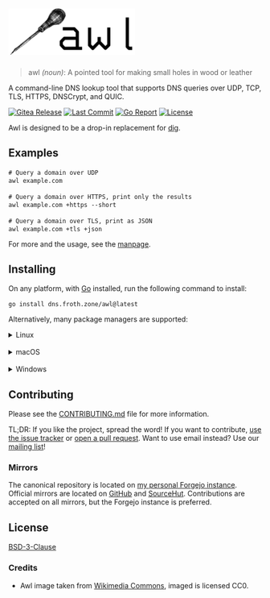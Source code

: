 <!-- markdownlint-disable MD033 -->
# <img src="./docs/img/awl-text.png" width="50%" title="awl logo" alt="awl">

> awl *(noun)*: A pointed tool for making small holes in wood or leather

A command-line DNS lookup tool that supports DNS queries over UDP, TCP, TLS, HTTPS, DNSCrypt, and QUIC.

[![Gitea Release](https://img.shields.io/gitea/v/release/sam/awl?gitea_url=https%3A%2F%2Fgit.froth.zone&display_name=release&style=for-the-badge)](https://git.froth.zone/sam/awl)
[![Last Commit](https://img.shields.io/gitea/last-commit/sam/awl?gitea_url=https%3A%2F%2Fgit.froth.zone&style=for-the-badge)](https://git.froth.zone/sam/awl/commits/branch/master)
[![Go Report](https://goreportcard.com/badge/dns.froth.zone/awl?style=for-the-badge)](https://goreportcard.com/report/dns.froth.zone/awl)
[![License](https://img.shields.io/github/license/samtherapy/awl?style=for-the-badge)](https://spdx.org/licenses/BSD-3-Clause.html)

Awl is designed to be a drop-in replacement for [dig](https://bind9.readthedocs.io/en/v9_18_3/manpages.html#dig-dns-lookup-utility).

## Examples

```shell
# Query a domain over UDP
awl example.com

# Query a domain over HTTPS, print only the results
awl example.com +https --short

# Query a domain over TLS, print as JSON
awl example.com +tls +json
```

For more and the usage, see the [manpage](https://git.froth.zone/sam/awl/wiki/awl.1).

## Installing

On any platform, with [Go](https://go.dev) installed, run the following command to install:

```shell
go install dns.froth.zone/awl@latest
```

Alternatively, many package managers are supported:

<details>
<summary>Linux</summary>

<details>
<summary>Alpine Linux</summary>

Provided by [Gitea packages](https://git.froth.zone/sam/-/packages/alpine/awl-dns) \
***Any distro that uses apk should also work***

```shell
# Add the repository
echo "https://git.froth.zone/api/packages/sam/alpine/edge/main" | tee -a /etc/apk/repositories
# Get the signing key
curl -JO https://git.froth.zone/api/packages/sam/alpine/key --output-dir /etc/apk/keys
# Install
apk add awl-dns
```

</details>

<details>
<summary>Arch</summary>

AUR package available as [awl-dns-git](https://aur.archlinux.org/packages/awl-dns-git/)

```shell
yay -S awl-dns-git ||
paru -S awl-dns-git
```

</details>

<details>
<summary>Debian / Ubuntu</summary>

Provided by [Gitea packages](https://git.froth.zone/sam/-/packages/debian/awl-dns/) \
***Any distro that uses deb/dpkg should also work***

```shell
# Add PGP key
sudo curl https://git.froth.zone/api/packages/sam/debian/repository.key -o /usr/share/keyrings/git-froth-zone-sam.asc
# Add repo
echo "deb [signed-by=/usr/share/keyrings/git-froth-zone-sam.asc]  https://git.froth.zone/api/packages/sam/debian sid main" | sudo tee /etc/apt/sources.list.d/git-froth-zone-sam.list
# Update and install
sudo apt update
sudo apt install awl-dns
```

</details>

<details>
<summary>Fedora / RHEL / SUSE</summary>

Provided by [Gitea packages](https://git.froth.zone/sam/-/packages/rpm/awl-dns/) \
***Any distro that uses rpm/dnf might also work, I've never tried it***

```shell
# Add the repository
dnf config-manager --add-repo https://git.froth.zone/api/packages/sam/rpm.repo ||
zypper addrepo https://git.froth.zone/api/packages/sam/rpm.repo
# Install
dnf install awl-dns ||
zypper install awl-dns
```

</details>

<details>
<summary>Gentoo</summary>

```shell
# Add the ebuild repository
eselect repository add froth-zone git https://git.froth.zone/packaging/portage.git
emaint sync -r froth-zone
# Install
emerge -av net-dns/awl
```

</details>

<details>
<summary><a href="https://brew.sh" nofollow>Homebrew</a></summary>

```shell
brew install SamTherapy/tap/awl
```

</details>
</details>
<br />

<details>
<summary>macOS</summary>

<details open>
<summary><a href="https://brew.sh" nofollow>Homebrew</a></summary>

```shell
brew install SamTherapy/tap/awl
```

</details>
</details>
<br />

<details>
<summary>Windows</summary>

<details open>
<summary><a href="https://scoop.sh" nofollow>Scoop</a></summary>

```pwsh
scoop bucket add froth https://git.froth.zone/packages/scoop.git
scoop install awl
```

</details>
</details>

## Contributing

Please see the [CONTRIBUTING.md](./docs/CONTRIBUTING.md) file for more information.

TL;DR: If you like the project, spread the word! If you want to contribute, [use the issue tracker](https://git.froth.zone/sam/awl/issues) or [open a pull request](https://git.froth.zone/sam/awl/pulls).
Want to use email instead? Use our [mailing list](https://lists.sr.ht/~sammefishe/awl-devel)!

### Mirrors

The canonical repository is located on [my personal Forgejo instance](https://git.froth.zone/sam/awl). \
Official mirrors are located on [GitHub](https://github.com/SamTherapy/awl) and [SourceHut](https://sr.ht/~sammefishe/awl/).
Contributions are accepted on all mirrors, but the Forgejo instance is preferred.

## License

[BSD-3-Clause](https://spdx.org/licenses/BSD-3-Clause.html)

### Credits

- Awl image taken from [Wikimedia Commons](https://commons.wikimedia.org/wiki/File:Awl.tif), imaged is licensed CC0.
